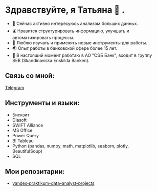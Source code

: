 # Здравствуйте, я Татьяна 👋 .
- 👀 Сейчас активно интересуюсь анализом больших данных.
- ⛲ Нравится структурировать информацию, улучшать и автоматизировать процессы. 
- 🥅 Люблю изучать и применять новые инструменты для работы.
- 🌏 Опыт работы в банковской сфере более 15 лет. 
- 🔭 В настоящий момент работаю в АО "СЭБ Банк", входит в группу SEB (Skandinaviska Enskilda Banken).


## Связь со мной: 
[Telegram](https://t.me/ttitarenko)

## Инструменты и языки:
- Бисквит
- Diasoft
- SWIFT Alliance
- MS Office
- Power Query
- BI Tableau
- Python (pandas, numpy, math, matplotlib, seaborn, plotly, BeautifulSoup)
- SQL

## Мои репозитарии:
- [yandex-praktikum-data-analyst-projects](https://github.com/TatianaTitarenko/yandex-praktikum-data-analyst-projects)
